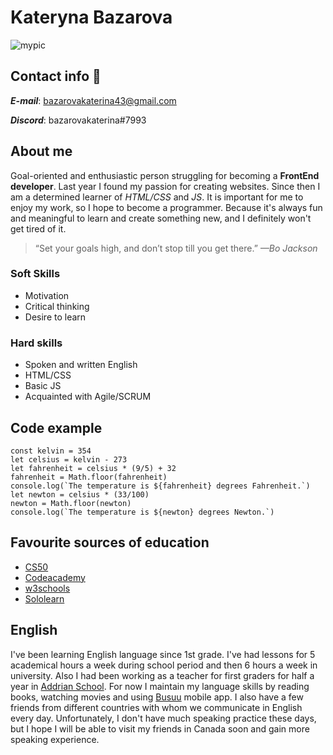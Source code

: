 # Kateryna Bazarova
![mypic](https://upload.wikimedia.org/wikipedia/commons/thumb/f/f8/Emma_Watson_2%2C_2013.jpg/171px-Emma_Watson_2%2C_2013.jpg)

## Contact info 💭

_**E-mail**_: bazarovakaterina43@gmail.com

_**Discord**_: bazarovakaterina#7993


## About me 
Goal-oriented and enthusiastic person struggling for becoming a **FrontEnd developer**. Last year I found my passion for creating websites. Since then I am a determined learner of *HTML/CSS* and *JS*. It is important for me to enjoy my work, so I hope to become a programmer. Because it's always fun and meaningful to learn and create something new, and I definitely won't get tired of it.

> “Set your goals high, and don’t stop till you get there.” *—Bo Jackson*

### Soft Skills
  - Motivation
  - Critical thinking
  - Desire to learn


### Hard skills
  - Spoken and written English
  - HTML/CSS
  - Basic JS
  - Acquainted with Agile/SCRUM


## Code example
~~~
const kelvin = 354
let celsius = kelvin - 273
let fahrenheit = celsius * (9/5) + 32
fahrenheit = Math.floor(fahrenheit)
console.log(`The temperature is ${fahrenheit} degrees Fahrenheit.`)
let newton = celsius * (33/100)
newton = Math.floor(newton)
console.log(`The temperature is ${newton} degrees Newton.`)
~~~

<!-- This content will not appear in the rendered Markdown -->

## Favourite sources of education
- [CS50](https://cs50.harvard.edu/college/2022/spring/)
- [Codeacademy](https://www.codecademy.com/learn)
- [w3schools](https://www.w3schools.com/)
- [Sololearn](https://www.sololearn.com/home)


## English
I've been learning English language since 1st grade. I've had lessons for 5 academical hours a week during school period and then 6 hours a week in university. Also I had been working as a teacher for first graders for half a year in [Addrian School](https://addrian.school/).
For now I maintain my language skills by reading books, watching movies and using [Busuu](https://www.busuu.com/ru) mobile app. I also have a few friends from different countries with whom we communicate in English every day. Unfortunately, I don't have much speaking practice these days, but I hope I will be able to visit my friends in Canada soon and gain more speaking experience.

<!-- This content will not appear in the rendered Markdown -->
